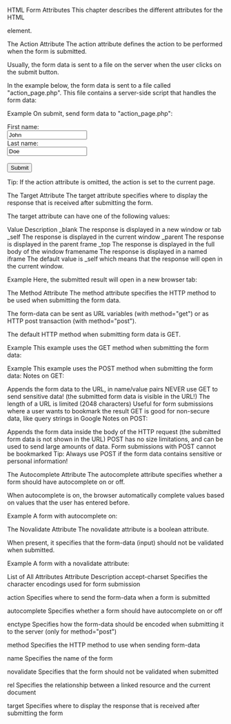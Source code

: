 HTML Form Attributes
This chapter describes the different attributes for the HTML <form> element.

The Action Attribute
The action attribute defines the action to be performed when the form is submitted.

Usually, the form data is sent to a file on the server when the user clicks on the submit button.

In the example below, the form data is sent to a file called "action_page.php". This file contains a server-side script that handles the form data:

Example
On submit, send form data to "action_page.php":

<form action="/action_page.php">
  <label for="fname">First name:</label><br>
  <input type="text" id="fname" name="fname" value="John"><br>
  <label for="lname">Last name:</label><br>
  <input type="text" id="lname" name="lname" value="Doe"><br><br>
  <input type="submit" value="Submit">
</form>
Tip: If the action attribute is omitted, the action is set to the current page.

The Target Attribute
The target attribute specifies where to display the response that is received after submitting the form.

The target attribute can have one of the following values:

<!-- Put in a table -->
Value	Description
_blank	The response is displayed in a new window or tab
_self	The response is displayed in the current window
_parent	The response is displayed in the parent frame
_top	The response is displayed in the full body of the window
framename	The response is displayed in a named iframe
The default value is _self which means that the response will open in the current window.

Example
Here, the submitted result will open in a new browser tab:

<form action="/action_page.php" target="_blank">
The Method Attribute
The method attribute specifies the HTTP method to be used when submitting the form data.

The form-data can be sent as URL variables (with method="get") or as HTTP post transaction (with method="post").

The default HTTP method when submitting form data is GET. 

Example
This example uses the GET method when submitting the form data:

<form action="/action_page.php" method="get">
Example
This example uses the POST method when submitting the form data:

<form action="/action_page.php" method="post">
Notes on GET:

Appends the form data to the URL, in name/value pairs
NEVER use GET to send sensitive data! (the submitted form data is visible in the URL!)
The length of a URL is limited (2048 characters)
Useful for form submissions where a user wants to bookmark the result
GET is good for non-secure data, like query strings in Google
Notes on POST:

Appends the form data inside the body of the HTTP request (the submitted form data is not shown in the URL)
POST has no size limitations, and can be used to send large amounts of data.
Form submissions with POST cannot be bookmarked
Tip: Always use POST if the form data contains sensitive or personal information!


The Autocomplete Attribute
The autocomplete attribute specifies whether a form should have autocomplete on or off.

When autocomplete is on, the browser automatically complete values based on values that the user has entered before.

Example
A form with autocomplete on:

<form action="/action_page.php" autocomplete="on">
The Novalidate Attribute
The novalidate attribute is a boolean attribute.

When present, it specifies that the form-data (input) should not be validated when submitted.

Example
A form with a novalidate attribute:

<form action="/action_page.php" novalidate>


List of All <form> Attributes
Attribute	Description
accept-charset	Specifies the character encodings used for form submission

action	Specifies where to send the form-data when a form is submitted

autocomplete	Specifies whether a form should have autocomplete on or off

enctype	Specifies how the form-data should be encoded when submitting it to the server (only for method="post")

method	Specifies the HTTP method to use when sending form-data

name	Specifies the name of the form

novalidate	Specifies that the form should not be validated when submitted

rel	Specifies the relationship between a linked resource and the current document

target	Specifies where to display the response that is received after submitting the form